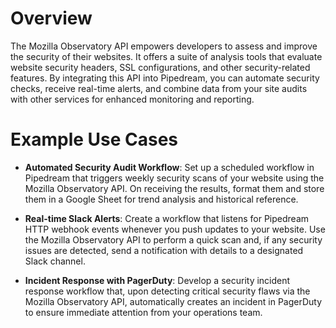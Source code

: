 # Overview

The Mozilla Observatory API empowers developers to assess and improve the security of their websites. It offers a suite of analysis tools that evaluate website security headers, SSL configurations, and other security-related features. By integrating this API into Pipedream, you can automate security checks, receive real-time alerts, and combine data from your site audits with other services for enhanced monitoring and reporting.

# Example Use Cases

- **Automated Security Audit Workflow**: Set up a scheduled workflow in Pipedream that triggers weekly security scans of your website using the Mozilla Observatory API. On receiving the results, format them and store them in a Google Sheet for trend analysis and historical reference.

- **Real-time Slack Alerts**: Create a workflow that listens for Pipedream HTTP webhook events whenever you push updates to your website. Use the Mozilla Observatory API to perform a quick scan and, if any security issues are detected, send a notification with details to a designated Slack channel.

- **Incident Response with PagerDuty**: Develop a security incident response workflow that, upon detecting critical security flaws via the Mozilla Observatory API, automatically creates an incident in PagerDuty to ensure immediate attention from your operations team.
